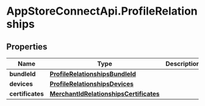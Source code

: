 # AppStoreConnectApi.ProfileRelationships

## Properties

Name | Type | Description | Notes
------------ | ------------- | ------------- | -------------
**bundleId** | [**ProfileRelationshipsBundleId**](ProfileRelationshipsBundleId.md) |  | [optional] 
**devices** | [**ProfileRelationshipsDevices**](ProfileRelationshipsDevices.md) |  | [optional] 
**certificates** | [**MerchantIdRelationshipsCertificates**](MerchantIdRelationshipsCertificates.md) |  | [optional] 


